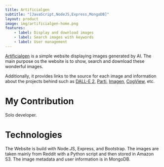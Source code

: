```yaml
---
title: Artificialgen
subtitle: "[JavaScript,NodeJS,Express,MongoDB]"
layout: product
image: img/artificialgen-home.png
features:
    - label: Display and download images
    - label: Search images with keywords
    - label: User management
---
```

[Artificialgen](https://artificialgen.herokuapp.com/) is a simple website displaying images generated by AI. The main purpose os the website is to show, search and download these wonderful images.

Additionally, it provides links to the source for each image and information about the projects behind such as [DALL-E 2](https://openai.com/dall-e-2/), [Parti](https://parti.research.google/), [Imagen](https://imagen.research.google/), [CogView](https://wudao.aminer.cn/CogView/index.html), etc. 

# My Contribution

Solo developer.

# Technologies

The Website is build with Node.JS, Express, and Bootstrap. The images are taken mainly from Reddit with a Python script and then stored in Amazon S3. The image metadata and user information is in MongoDB.